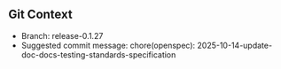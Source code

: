## Git Context

- Branch: release-0.1.27
- Suggested commit message: chore(openspec): 2025-10-14-update-doc-docs-testing-standards-specification
